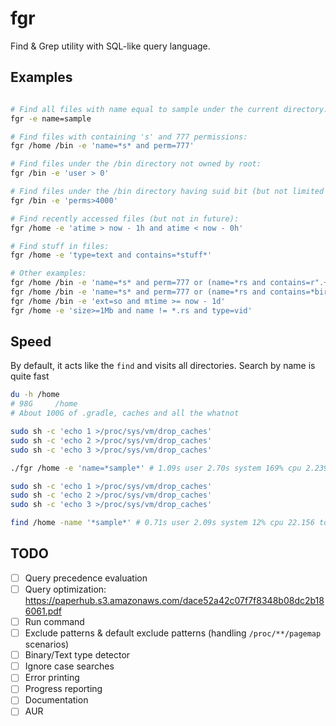 # fgr

Find & Grep utility with SQL-like query language.

## Examples

```bash

# Find all files with name equal to sample under the current directory:
fgr -e name=sample

# Find files with containing 's' and 777 permissions:
fgr /home /bin -e 'name=*s* and perm=777'

# Find files under the /bin directory not owned by root:
fgr /bin -e 'user > 0'

# Find files under the /bin directory having suid bit (but not limited to):
fgr /bin -e 'perms>4000'

# Find recently accessed files (but not in future):
fgr /home -e 'atime > now - 1h and atime < now - 0h'

# Find stuff in files:
fgr /home -e 'type=text and contains=*stuff*'

# Other examples:
fgr /home /bin -e 'name=*s* and perm=777 or (name=*rs and contains=r".+user.is_birthday.*")'
fgr /home /bin -e 'name=*s* and perm=777 or (name=*rs and contains=*birth*)'
fgr /home /bin -e 'ext=so and mtime >= now - 1d'
fgr /home -e 'size>=1Mb and name != *.rs and type=vid'
```

## Speed

By default, it acts like the `find` and visits all directories.
Search by name is quite fast

```bash
du -h /home
# 98G     /home
# About 100G of .gradle, caches and all the whatnot

sudo sh -c 'echo 1 >/proc/sys/vm/drop_caches'
sudo sh -c 'echo 2 >/proc/sys/vm/drop_caches'
sudo sh -c 'echo 3 >/proc/sys/vm/drop_caches'

./fgr /home -e 'name=*sample*' # 1.09s user 2.70s system 169% cpu 2.239 total

sudo sh -c 'echo 1 >/proc/sys/vm/drop_caches'
sudo sh -c 'echo 2 >/proc/sys/vm/drop_caches'
sudo sh -c 'echo 3 >/proc/sys/vm/drop_caches'

find /home -name '*sample*' # 0.71s user 2.09s system 12% cpu 22.156 total
```

## TODO

- [ ] Query precedence evaluation
- [ ] Query optimization: https://paperhub.s3.amazonaws.com/dace52a42c07f7f8348b08dc2b186061.pdf
- [ ] Run command
- [ ] Exclude patterns & default exclude patterns (handling `/proc/**/pagemap` scenarios)
- [ ] Binary/Text type detector
- [ ] Ignore case searches
- [ ] Error printing
- [ ] Progress reporting
- [ ] Documentation
- [ ] AUR
